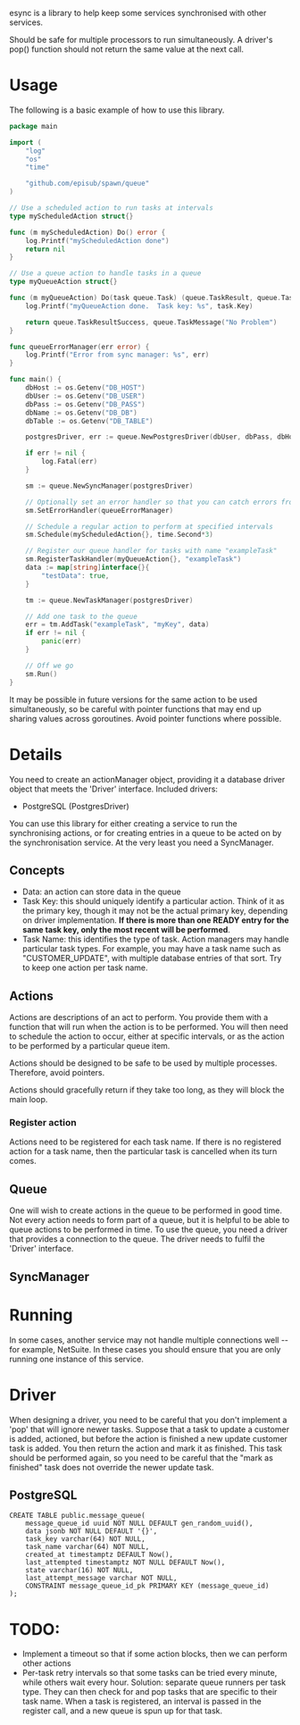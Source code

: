 esync is a library to help keep some services synchronised with other services.

Should be safe for multiple processors to run simultaneously.  A driver's pop() function should not return the same value at the next call.

# Usage

The following is a basic example of how to use this library.

```Go
package main

import (
	"log"
	"os"
	"time"

	"github.com/episub/spawn/queue"
)

// Use a scheduled action to run tasks at intervals
type myScheduledAction struct{}

func (m myScheduledAction) Do() error {
	log.Printf("myScheduledAction done")
	return nil
}

// Use a queue action to handle tasks in a queue
type myQueueAction struct{}

func (m myQueueAction) Do(task queue.Task) (queue.TaskResult, queue.TaskMessage) {
	log.Printf("myQueueAction done.  Task key: %s", task.Key)

	return queue.TaskResultSuccess, queue.TaskMessage("No Problem")
}

func queueErrorManager(err error) {
	log.Printf("Error from sync manager: %s", err)
}

func main() {
	dbHost := os.Getenv("DB_HOST")
	dbUser := os.Getenv("DB_USER")
	dbPass := os.Getenv("DB_PASS")
	dbName := os.Getenv("DB_DB")
	dbTable := os.Getenv("DB_TABLE")

	postgresDriver, err := queue.NewPostgresDriver(dbUser, dbPass, dbHost, dbName, dbTable)

	if err != nil {
		log.Fatal(err)
	}

	sm := queue.NewSyncManager(postgresDriver)

	// Optionally set an error handler so that you can catch errors from the running loop and put them through your own logging solution
	sm.SetErrorHandler(queueErrorManager)

	// Schedule a regular action to perform at specified intervals
	sm.Schedule(myScheduledAction{}, time.Second*3)

	// Register our queue handler for tasks with name "exampleTask"
	sm.RegisterTaskHandler(myQueueAction{}, "exampleTask")
	data := map[string]interface{}{
		"testData": true,
	}

	tm := queue.NewTaskManager(postgresDriver)

	// Add one task to the queue
	err = tm.AddTask("exampleTask", "myKey", data)
	if err != nil {
		panic(err)
	}

	// Off we go
	sm.Run()
}
```

It may be possible in future versions for the same action to be used simultaneously, so be careful with pointer functions that may end up sharing values across goroutines.  Avoid pointer functions where possible.

# Details
You need to create an actionManager object, providing it a database driver object that meets the 'Driver' interface.  Included drivers:

* PostgreSQL (PostgresDriver)

You can use this library for either creating a service to run the synchronising actions, or for creating entries in a queue to be acted on by the synchronisation service.  At the very least you need a SyncManager.

## Concepts

* Data: an action can store data in the queue
* Task Key: this should uniquely identify a particular action.  Think of it as the primary key, though it may not be the actual primary key, depending on driver implementation.  **If there is more than one READY entry for the same task key, only the most recent will be performed**.
* Task Name: this identifies the type of task.  Action managers may handle particular task types.  For example, you may have a task name such as "CUSTOMER_UPDATE", with multiple database entries of that sort.  Try to keep one action per task name.

## Actions

Actions are descriptions of an act to perform.  You provide them with a function that will run when the action is to be performed.  You will then need to schedule the action to occur, either at specific intervals, or as the action to be performed by a particular queue item.

Actions should be designed to be safe to be used by multiple processes.  Therefore, avoid pointers.

Actions should gracefully return if they take too long, as they will block the main loop.

### Register action

Actions need to be registered for each task name.  If there is no registered action for a task name, then the particular task is cancelled when its turn comes.

## Queue

One will wish to create actions in the queue to be performed in good time.  Not every action needs to form part of a queue, but it is helpful to be able to queue actions to be performed in time.  To use the queue, you need a driver that provides a connection to the queue.  The driver needs to fulfil the 'Driver' interface.

## SyncManager

# Running

In some cases, another service may not handle multiple connections well -- for example, NetSuite.  In these cases you should ensure that you are only running one instance of this service.

# Driver

When designing a driver, you need to be careful that you don't implement a 'pop' that will ignore newer tasks.  Suppose that a task to update a customer is added, actioned, but before the action is finished a new update customer task is added.  You then return the action and mark it as finished.  This task should be performed again, so you need to be careful that the "mark as finished" task does not override the newer update task.

## PostgreSQL

```
CREATE TABLE public.message_queue(
	message_queue_id uuid NOT NULL DEFAULT gen_random_uuid(),
	data jsonb NOT NULL DEFAULT '{}',
	task_key varchar(64) NOT NULL,
	task_name varchar(64) NOT NULL,
	created_at timestamptz DEFAULT Now(),
	last_attempted timestamptz NOT NULL DEFAULT Now(),
	state varchar(16) NOT NULL,
	last_attempt_message varchar NOT NULL,
	CONSTRAINT message_queue_id_pk PRIMARY KEY (message_queue_id)
);
```

# TODO:

* Implement a timeout so that if some action blocks, then we can perform other actions
* Per-task retry intervals so that some tasks can be tried every minute, while others wait every hour.  Solution: separate queue runners per task type.  They can then check for and pop tasks that are specific to their task name.  When a task is registered, an interval is passed in the register call, and a new queue is spun up for that task.
